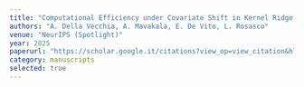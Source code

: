 ```yaml
---
title: "Computational Efficiency under Covariate Shift in Kernel Ridge Regression"
authors: "A. Della Vecchia, A. Mavakala, E. De Vito, L. Rosasco"
venue: "NeurIPS (Spotlight)"
year: 2025
paperurl: "https://scholar.google.it/citations?view_op=view_citation&hl=en&user=aaeUheEAAAAJ&citation_for_view=aaeUheEAAAAJ:IjCSPb-OGe4C"
category: manuscripts
selected: true
---
```

